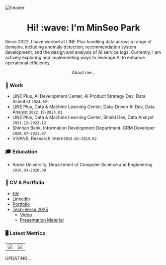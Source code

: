 ![header](https://capsule-render.vercel.app/api?type=rect&color=gradient&customColorList=0,2,2,5,30&height=90&section=header&text=Thanks␣for␣visiting!&fontSize=45&animation=blinking)  

<h1 align='center'> Hi! :wave: I'm MinSeo Park</h1>
Since 2022, I have worked at LINE Plus handling data across a range of domains, including anomaly detection, recommendation system development, and the design and analysis of AI service logs.  
Currently, I am actively exploring and implementing ways to leverage AI to enhance operational efficiency.
<p align='center'>
About me...
</p>

### 💼  Work
- LINE Plus, AI Development Center, AI Product Strategy Dev, Data Scientist ```2024.02~```
- LINE Plus, Data & Machine Learning Center, Data-Driven AI Dev, Data Analyst ```2022.12~2024.01```
- LINE Plus, Data & Machine Learning Center, Shield Dev, Data Analyst ```2021.12~2022.12```
- Shinhan Bank, Information Development Department, CRM Developer ```2020.07~2021.07```
- VIVANS, Research Intern```2019.01~2019.02```
### 🎓 Education  
- Korea University, Department of Computer Science and Engineering ```2016.03~2020.08```
### 🎯 CV & Portfolio  
- ~~[CV](https://programmers.co.kr/pr/13579wkd_5121)~~
- [LinkedIn](https://www.linkedin.com/in/minseo-sori-park/)
- [Portfolio](https://drive.google.com/file/d/1MDYlAhGMFi9WilgvcjgbzwsbW2CtTusj/view?usp=sharing)
- [Tech-Verse 2025](https://tech-verse.lycorp.co.jp/2025/ko/session/1157/)
    - [Video](https://www.youtube.com/watch?v=4oBJgstA08Q)
    - [Presentation Material](https://speakerdeck.com/lycorptech_jp/replacing-data-analysts-with-ai-building-data-pipelines-and-automating-analysis-with-generative-ai)
### 🖥 Latest Metrics
[](#d3dae0)
<table>
 <tr valign="top">
   <td>
      <a>
        <img src="https://metrics.lecoq.io/alstjgg?template=classic&base.header=0&gists=1&lines=1&config.timezone=Asia%2FSeoul" />
      </a>
   </td>
    <td>
      <a href="https://solved.ac/13579wkd">
        <img src="http://mazassumnida.wtf/api/v2/generate_badge?boj=13579wkd" />
      </a>
   </td>
 </tr>
</table>

UPDATING...
